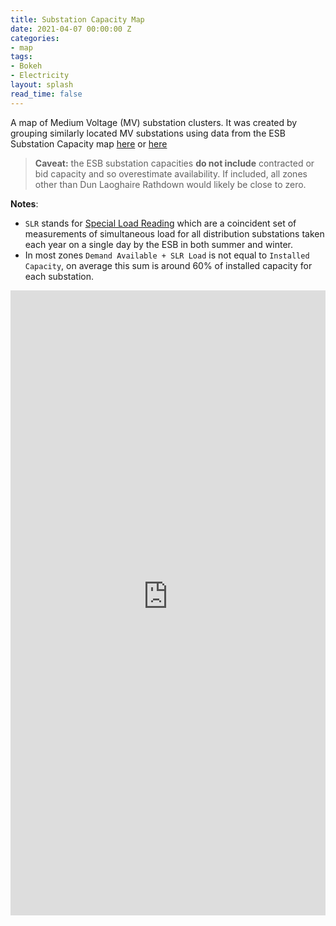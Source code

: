 ```yaml
---
title: Substation Capacity Map
date: 2021-04-07 00:00:00 Z
categories:
- map
tags:
- Bokeh
- Electricity
layout: splash
read_time: false
---
```


A map of Medium Voltage (MV) substation clusters.  It was created by grouping similarly located MV substations using data from the ESB Substation Capacity
map [here](https://www.esbnetworks.ie/new-connections/generator-connections-group/availability-capacity-map) or [here](https://www.esbnetworks.ie/network-capacity-map)

> **Caveat:** the ESB substation capacities **do not include** contracted or bid capacity and so overestimate availability. If included, all zones other than Dun Laoghaire Rathdown would likely be close to zero.

**Notes**:
- `SLR` stands for [Special Load Reading](https://www.esbnetworks.ie/publications) which  are a coincident set of measurements of simultaneous load for all distribution substations taken each year on a single day by the ESB in both summer and winter.
- In most zones `Demand Available + SLR Load` is not equal to `Installed Capacity`, on average this sum is around 60% of installed capacity for each substation.

<div class="holds-the-iframe">
    <iframe width="100%" height="1000px" src="https://codema-dev.s3.eu-west-1.amazonaws.com/views/2021_04_07_medium_voltage_electricity_substation_capacity_map.html" frameborder="0" allowfullscreen></iframe>
</div>